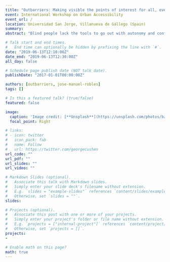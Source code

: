 ```yaml
---
title: "Outbarriers: Making visible the points of interest for all, even blind people"
event: International Workshop on Urban Accessibility
event_url: /
location: Universidad San Jorge, Villanueva de Gállego (Spain)
summary:
abstract: "Blind people lack the tools to go out with autonomy and confidence. The greatest revolution for the blind since the stick and the guide dog is the smartphone. Points of interest, businesses, public services, etc.,  are invisible to them. Although there are Applications that map these sites, they are based on GPS coordinates, and the maximum accuracy of the GPS in perfect conditions is 3 to 5  meters. 3 meters for a blind person is a world of uncertainty. Thanks to having developed and produced the 1st accessible beacon in the market, now this sites of interest and businesses are visible for all. As of today, more than 300 sites are visible between Madrid and Granada.  During the beacon development, we noticed that our solution could be opened  for other apps / services,  that is why we have developed and released a SDK and API. Thus, other clutural, tourist and security Apps could access to the beacon usage and its aplication for verified check-in (a check-in system which cannot be distorted, as in the case of GPS). We refer to an universal solution that is accessible. One of the recent integrated App is the Mahou-San Miguel App, with more than 75,000 users. We are now focusing Outbarriers in municipalities of the metropolitan area (between 20,000 and 50,000 inhabitants) where the promotion of accessible tourism is among the aims of their strategic plans, in order to offer an attractive offer for both blind people and other citizens. Amongst the challenges we are working on is outdoor navigation by using open databases such as OpenStreetMap and multimodal trip planning such as OpenTripPlanner, as more precise indications are needed for blind people."

# Talk start and end times.
#   End time can optionally be hidden by prefixing the line with `#`.
date: "2019-06-13T12:10:00Z"
date_end: "2019-06-13T12:30:00Z"
all_day: false

# Schedule page publish date (NOT talk date).
publishDate: "2017-01-01T00:00:00Z"

authors: [outbarriers, jose-manuel-robles]
tags: []

# Is this a featured talk? (true/false)
featured: false

image:
  caption: 'Image credit: [**Unsplash**](https://unsplash.com/photos/bzdhc5b3Bxs)'
  focal_point: Right

# links:
# - icon: twitter
#   icon_pack: fab
#   name: Follow
#   url: https://twitter.com/georgecushen
url_code: ""
url_pdf: ""
url_slides: ""
url_video: ""

# Markdown Slides (optional).
#   Associate this talk with Markdown slides.
#   Simply enter your slide deck's filename without extension.
#   E.g. `slides = "example-slides"` references `content/slides/example-slides.md`.
#   Otherwise, set `slides = ""`.
slides:

# Projects (optional).
#   Associate this post with one or more of your projects.
#   Simply enter your project's folder or file name without extension.
#   E.g. `projects = ["internal-project"]` references `content/project/deep-learning/index.md`.
#   Otherwise, set `projects = []`.
projects:
-

# Enable math on this page?
math: true
---
```

